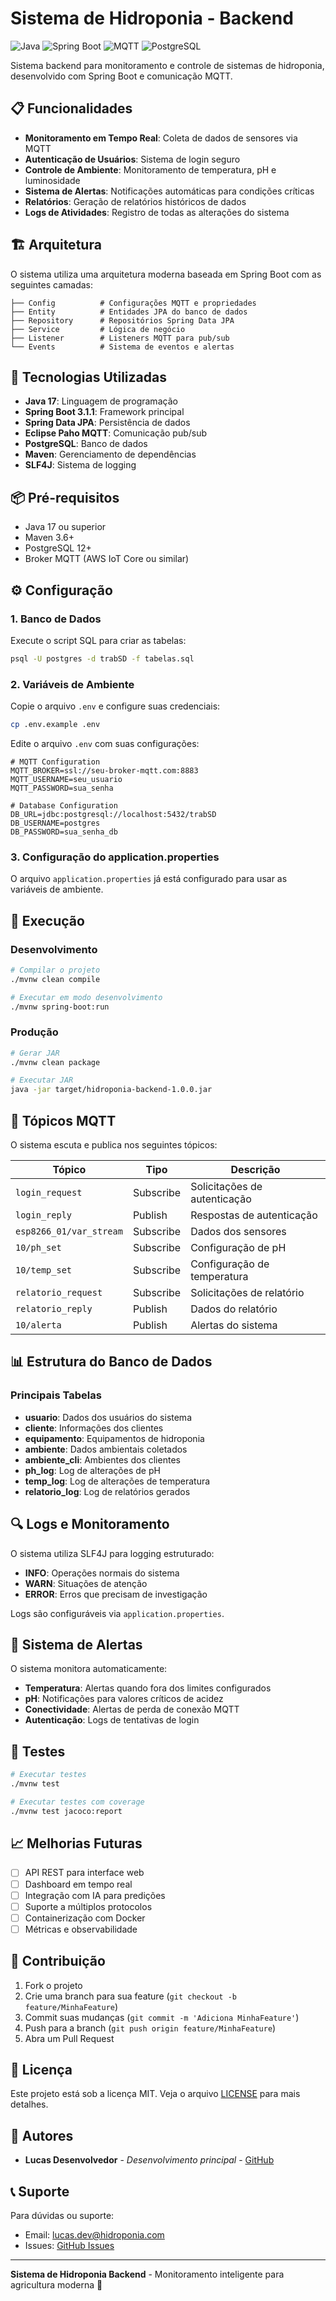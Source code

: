 # Sistema de Hidroponia - Backend

![Java](https://img.shields.io/badge/Java-17-orange)
![Spring Boot](https://img.shields.io/badge/Spring%20Boot-3.1.1-green)
![MQTT](https://img.shields.io/badge/MQTT-Eclipse%20Paho-blue)
![PostgreSQL](https://img.shields.io/badge/PostgreSQL-Database-blue)

Sistema backend para monitoramento e controle de sistemas de hidroponia, desenvolvido com Spring Boot e comunicação MQTT.

## 📋 Funcionalidades

- **Monitoramento em Tempo Real**: Coleta de dados de sensores via MQTT
- **Autenticação de Usuários**: Sistema de login seguro
- **Controle de Ambiente**: Monitoramento de temperatura, pH e luminosidade
- **Sistema de Alertas**: Notificações automáticas para condições críticas
- **Relatórios**: Geração de relatórios históricos de dados
- **Logs de Atividades**: Registro de todas as alterações do sistema

## 🏗️ Arquitetura

O sistema utiliza uma arquitetura moderna baseada em Spring Boot com as seguintes camadas:

```
├── Config          # Configurações MQTT e propriedades
├── Entity          # Entidades JPA do banco de dados
├── Repository      # Repositórios Spring Data JPA
├── Service         # Lógica de negócio
├── Listener        # Listeners MQTT para pub/sub
└── Events          # Sistema de eventos e alertas
```

## 🔧 Tecnologias Utilizadas

- **Java 17**: Linguagem de programação
- **Spring Boot 3.1.1**: Framework principal
- **Spring Data JPA**: Persistência de dados
- **Eclipse Paho MQTT**: Comunicação pub/sub
- **PostgreSQL**: Banco de dados
- **Maven**: Gerenciamento de dependências
- **SLF4J**: Sistema de logging

## 📦 Pré-requisitos

- Java 17 ou superior
- Maven 3.6+
- PostgreSQL 12+
- Broker MQTT (AWS IoT Core ou similar)

## ⚙️ Configuração

### 1. Banco de Dados

Execute o script SQL para criar as tabelas:

```bash
psql -U postgres -d trabSD -f tabelas.sql
```

### 2. Variáveis de Ambiente

Copie o arquivo `.env` e configure suas credenciais:

```bash
cp .env.example .env
```

Edite o arquivo `.env` com suas configurações:

```properties
# MQTT Configuration
MQTT_BROKER=ssl://seu-broker-mqtt.com:8883
MQTT_USERNAME=seu_usuario
MQTT_PASSWORD=sua_senha

# Database Configuration
DB_URL=jdbc:postgresql://localhost:5432/trabSD
DB_USERNAME=postgres
DB_PASSWORD=sua_senha_db
```

### 3. Configuração do application.properties

O arquivo `application.properties` já está configurado para usar as variáveis de ambiente.

## 🚀 Execução

### Desenvolvimento

```bash
# Compilar o projeto
./mvnw clean compile

# Executar em modo desenvolvimento
./mvnw spring-boot:run
```

### Produção

```bash
# Gerar JAR
./mvnw clean package

# Executar JAR
java -jar target/hidroponia-backend-1.0.0.jar
```

## 📡 Tópicos MQTT

O sistema escuta e publica nos seguintes tópicos:

| Tópico | Tipo | Descrição |
|--------|------|-----------|
| `login_request` | Subscribe | Solicitações de autenticação |
| `login_reply` | Publish | Respostas de autenticação |
| `esp8266_01/var_stream` | Subscribe | Dados dos sensores |
| `10/ph_set` | Subscribe | Configuração de pH |
| `10/temp_set` | Subscribe | Configuração de temperatura |
| `relatorio_request` | Subscribe | Solicitações de relatório |
| `relatorio_reply` | Publish | Dados do relatório |
| `10/alerta` | Publish | Alertas do sistema |

## 📊 Estrutura do Banco de Dados

### Principais Tabelas

- **usuario**: Dados dos usuários do sistema
- **cliente**: Informações dos clientes
- **equipamento**: Equipamentos de hidroponia
- **ambiente**: Dados ambientais coletados
- **ambiente_cli**: Ambientes dos clientes
- **ph_log**: Log de alterações de pH
- **temp_log**: Log de alterações de temperatura
- **relatorio_log**: Log de relatórios gerados

## 🔍 Logs e Monitoramento

O sistema utiliza SLF4J para logging estruturado:

- **INFO**: Operações normais do sistema
- **WARN**: Situações de atenção
- **ERROR**: Erros que precisam de investigação

Logs são configuráveis via `application.properties`.

## 🚨 Sistema de Alertas

O sistema monitora automaticamente:

- **Temperatura**: Alertas quando fora dos limites configurados
- **pH**: Notificações para valores críticos de acidez
- **Conectividade**: Alertas de perda de conexão MQTT
- **Autenticação**: Logs de tentativas de login

## 🧪 Testes

```bash
# Executar testes
./mvnw test

# Executar testes com coverage
./mvnw test jacoco:report
```

## 📈 Melhorias Futuras

- [ ] API REST para interface web
- [ ] Dashboard em tempo real
- [ ] Integração com IA para predições
- [ ] Suporte a múltiplos protocolos
- [ ] Containerização com Docker
- [ ] Métricas e observabilidade

## 🤝 Contribuição

1. Fork o projeto
2. Crie uma branch para sua feature (`git checkout -b feature/MinhaFeature`)
3. Commit suas mudanças (`git commit -m 'Adiciona MinhaFeature'`)
4. Push para a branch (`git push origin feature/MinhaFeature`)
5. Abra um Pull Request

## 📝 Licença

Este projeto está sob a licença MIT. Veja o arquivo [LICENSE](LICENSE) para mais detalhes.

## 👥 Autores

- **Lucas Desenvolvedor** - *Desenvolvimento principal* - [GitHub](https://github.com/lucas-dev)

## 📞 Suporte

Para dúvidas ou suporte:
- Email: lucas.dev@hidroponia.com
- Issues: [GitHub Issues](https://github.com/seu-usuario/hidroponia-backend/issues)

---

**Sistema de Hidroponia Backend** - Monitoramento inteligente para agricultura moderna 🌱
